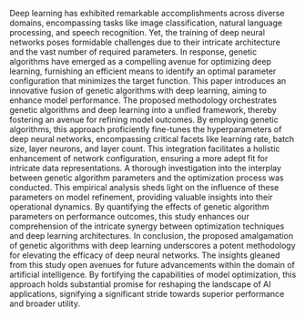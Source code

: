 Deep learning has exhibited remarkable accomplishments across diverse domains, encompassing tasks like image classification, natural language processing, and speech recognition. Yet, the training of deep neural networks poses formidable challenges due to their intricate architecture and the vast number of required parameters. In response, genetic algorithms have emerged as a compelling avenue for optimizing deep learning, furnishing an efficient means to identify an optimal parameter configuration that minimizes the target function. This paper introduces an innovative fusion of genetic algorithms with deep learning, aiming to enhance model performance.
The proposed methodology orchestrates genetic algorithms and deep learning into a unified framework, thereby fostering an avenue for refining model outcomes. By employing genetic algorithms, this approach proficiently fine-tunes the hyperparameters of deep neural networks, encompassing critical facets like learning rate, batch size, layer neurons, and layer count. This integration facilitates a holistic enhancement of network configuration, ensuring a more adept fit for intricate data representations.
A thorough investigation into the interplay between genetic algorithm parameters and the optimization process was conducted. This empirical analysis sheds light on the influence of these parameters on model refinement, providing valuable insights into their operational dynamics. By quantifying the effects of genetic algorithm parameters on performance outcomes, this study enhances our comprehension of the intricate synergy between optimization techniques and deep learning architectures.
In conclusion, the proposed amalgamation of genetic algorithms with deep learning underscores a potent methodology for elevating the efficacy of deep neural networks. The insights gleaned from this study open avenues for future advancements within the domain of artificial intelligence. By fortifying the capabilities of model optimization, this approach holds substantial promise for reshaping the landscape of AI applications, signifying a significant stride towards superior performance and broader utility.
